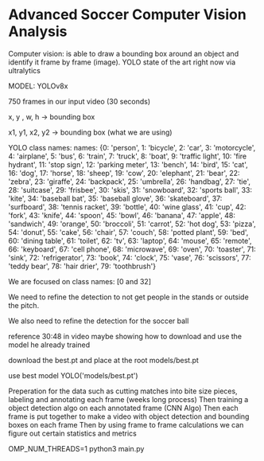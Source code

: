 # Advanced Soccer Computer Vision Analysis

Computer vision: is able to draw a bounding box around an object and identify it frame by frame (image). YOLO state of the art right now via ultralytics


MODEL: YOLOv8x


750 frames in our input video (30 seconds)


x, y , w, h -> bounding box

x1, y1, x2, y2 -> bounding box (what we are using)

YOLO class names:
names: {0: 'person', 1: 'bicycle', 2: 'car', 3: 'motorcycle', 4: 'airplane', 5: 'bus', 6: 'train', 7: 'truck', 8: 'boat', 9: 'traffic light', 10: 'fire hydrant', 11: 'stop sign', 12: 'parking meter', 13: 'bench', 14: 'bird', 15: 'cat', 16: 'dog', 17: 'horse', 18: 'sheep', 19: 'cow', 20: 'elephant', 21: 'bear', 22: 'zebra', 23: 'giraffe', 24: 'backpack', 25: 'umbrella', 26: 'handbag', 27: 'tie', 28: 'suitcase', 29: 'frisbee', 30: 'skis', 31: 'snowboard', 32: 'sports ball', 33: 'kite', 34: 'baseball bat', 35: 'baseball glove', 36: 'skateboard', 37: 'surfboard', 38: 'tennis racket', 39: 'bottle', 40: 'wine glass', 41: 'cup', 42: 'fork', 43: 'knife', 44: 'spoon', 45: 'bowl', 46: 'banana', 47: 'apple', 48: 'sandwich', 49: 'orange', 50: 'broccoli', 51: 'carrot', 52: 'hot dog', 53: 'pizza', 54: 'donut', 55: 'cake', 56: 'chair', 57: 'couch', 58: 'potted plant', 59: 'bed', 60: 'dining table', 61: 'toilet', 62: 'tv', 63: 'laptop', 64: 'mouse', 65: 'remote', 66: 'keyboard', 67: 'cell phone', 68: 'microwave', 69: 'oven', 70: 'toaster', 71: 'sink', 72: 'refrigerator', 73: 'book', 74: 'clock', 75: 'vase', 76: 'scissors', 77: 'teddy bear', 78: 'hair drier', 79: 'toothbrush'}


We are focused on class names: [0 and 32]

We need to refine the detection to not get people in the stands or outside the pitch. 

We also need to refine the detection for the soccer ball


reference 30:48 in video maybe showing how to download and use the model he already trained


download the best.pt and place at the root models/best.pt 

use best model YOLO('models/best.pt')


Preperation for the data such as cutting matches into bite size pieces, labeling and annotating each frame (weeks long process)
Then training a object detection algo on each annotated frame (CNN Algo)
Then each frame is put together to make a video with object detection and bounding boxes on each frame
Then by using frame to frame calculations we can figure out certain statistics and metrics 

<!-- 
5. Possible Enhancements for Accuracy
Camera Calibration: If the camera's focal length and field of view are known, you can use camera calibration techniques to more accurately convert pixel distances to real-world distances, especially for videos with complex perspectives.

Use of GPS Data: If the video includes GPS data (e.g., from a car's camera system), you can directly calculate speed using the GPS coordinates of the vehicle between frames.

Multiple Frames Averaging: To reduce errors and noise, you can average the speeds calculated from several frames, rather than relying on a single frame-to-frame calculation.

6. Considerations
Perspective Distortion: If the object is moving toward or away from the camera, the perceived speed can be distorted due to perspective. It's important to account for this, and techniques like perspective correction or knowing the depth of the scene (using stereo cameras or depth sensors) can help.

Frame Resolution: The higher the resolution of the video, the more accurate your pixel-to-meter scaling will be, as it reduces the error introduced by low-resolution images.

Occlusion: If the object gets partially or fully occluded (blocked by other objects), the tracking can fail, and you might need to implement recovery strategies like re-identification. -->

OMP_NUM_THREADS=1 python3 main.py